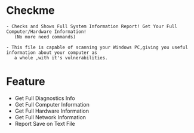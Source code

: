 # Checkme
```
- Checks and Shows Full System Information Report! Get Your Full Computer/Hardware Information!
   (No more need commands)
```
```
- This file is capable of scanning your Windows PC,giving you useful information about your computer as 
   a whole ,with it's vulnerabilities.
```
# Feature
- Get Full Diagnostics Info
- Get Full Computer Information
- Get Full Hardware Information
- Get Full Network Information
- Report Save on Text File

